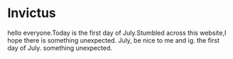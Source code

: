 # Invictus
hello everyone.Today is the first day of July.Stumbled across this website,I hope there is something unexpected.
July, be nice to me and ig.
the first day of July. something unexpected.
